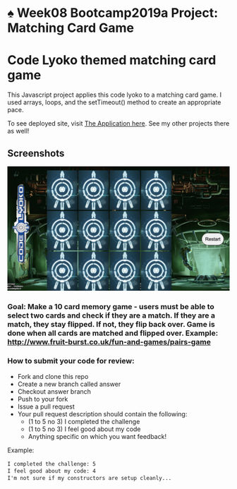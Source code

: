 # ♠️ Week08 Bootcamp2019a Project: Matching Card Game


# Code Lyoko themed matching card game

This Javascript project applies this code lyoko to a matching card game. I used arrays, loops, and the setTimeout() method to create an appropriate pace.

To see deployed site, visit [The Application here](https://wonderful-easley-4bdc4b.netlify.app). See my other projects there as well!

## Screenshots

![Application Screen Shot](img.jpg)

### Goal: Make a 10 card memory game - users must be able to select two cards and check if they are a match. If they are a match, they stay flipped. If not, they flip back over. Game is done when all cards are matched and flipped over. Example: http://www.fruit-burst.co.uk/fun-and-games/pairs-game

### How to submit your code for review:

- Fork and clone this repo
- Create a new branch called answer
- Checkout answer branch
- Push to your fork
- Issue a pull request
- Your pull request description should contain the following:
  - (1 to 5 no 3) I completed the challenge
  - (1 to 5 no 3) I feel good about my code
  - Anything specific on which you want feedback!

Example:
```
I completed the challenge: 5
I feel good about my code: 4
I'm not sure if my constructors are setup cleanly...
```
